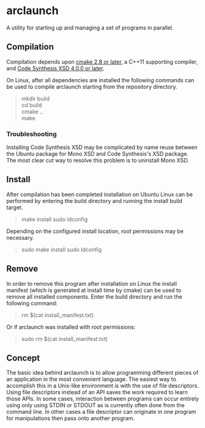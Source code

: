 # arclaunch
A utility for starting up and managing a set of programs in parallel.

## Compilation
Compilation depends upon [cmake 2.8 or later](http://www.cmake.org/), a C++11 supporting compiler, and [Code Synthesis XSD 4.0.0 or later](http://www.codesynthesis.com/projects/xsd/).

On Linux, after all dependencies are installed the following commands can be used to compile arclaunch starting from the repository directory.

> mkdir build  
> cd build  
> cmake ..  
> make  

### Troubleshooting
Installing Code Synthesis XSD may be complicated by name reuse between the Ubuntu package for Mono XSD and Code Synthesis's XSD package. The most clear cut way to resolve this problem is to uninstall Mono XSD.

## Install
After compilation has been completed installation on Ubuntu Linux can be performed by entering the build directory and running the install build target.

> make install
> sudo ldconfig

Depending on the configured install location, root permissions may be necessary.

> sudo make install
> sudo ldconfig

## Remove

In order to remove this program after installation on Linux the install manifest (which is generated at install time by cmake) can be used to remove all installed components. Enter the build directory and run the following command:

> rm $(cat install\_manifest.txt)

Or if arclaunch was installed with root permissions:

> sudo rm $(cat install\_manifest.txt)

## Concept
The basic idea behind arclaunch is to allow programming different pieces of an application in the most convenient language. The easiest way to accomplish this in a Unix-like environment is with the use of file descriptors. Using file descriptors instead of an API saves the work required to learn those APIs. In some cases, interaction between programs can occur entirely using only using STDIN or STDOUT as is currently often done from the command line. In other cases a file descriptor can originate in one program for manipulations then pass onto another program.



